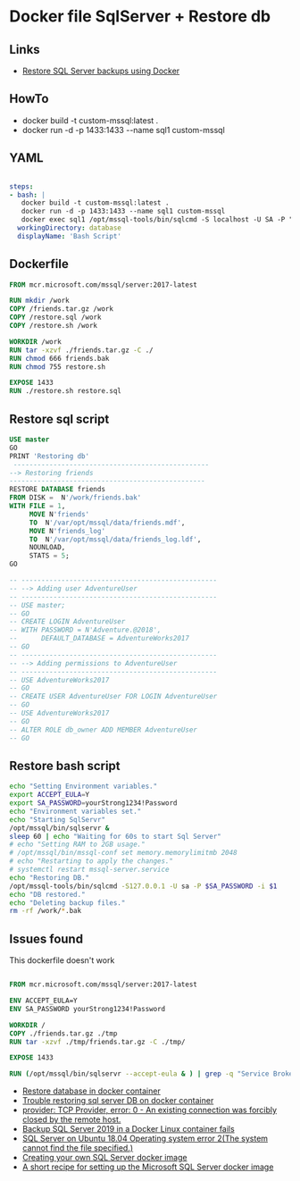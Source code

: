 # Docker file SqlServer + Restore db

## Links

 - [Restore SQL Server backups using Docker](https://helibertoarias.com/blog/sql-server/restore-sql-server-backups-using-docker/)

## HowTo

 - docker build -t custom-mssql:latest .  
 - docker run -d -p 1433:1433 --name sql1 custom-mssql   

## YAML

```yaml

steps:
- bash: |
   docker build -t custom-mssql:latest .  
   docker run -d -p 1433:1433 --name sql1 custom-mssql   
   docker exec sql1 /opt/mssql-tools/bin/sqlcmd -S localhost -U SA -P "yourStrong1234!Password" -Q "USE friends; select * from friends"
  workingDirectory: database
  displayName: 'Bash Script'

```

## Dockerfile

```dockerfile
FROM mcr.microsoft.com/mssql/server:2017-latest

RUN mkdir /work
COPY /friends.tar.gz /work
COPY /restore.sql /work
COPY /restore.sh /work

WORKDIR /work
RUN tar -xzvf ./friends.tar.gz -C ./
RUN chmod 666 friends.bak
RUN chmod 755 restore.sh

EXPOSE 1433
RUN ./restore.sh restore.sql

```

## Restore sql script

```sql
USE master
GO
PRINT 'Restoring db'
 -------------------------------------------------
--> Restoring friends 
-------------------------------------------------
RESTORE DATABASE friends
FROM DISK =  N'/work/friends.bak'
WITH FILE = 1,
     MOVE N'friends'
     TO  N'/var/opt/mssql/data/friends.mdf',
     MOVE N'friends_log'
     TO  N'/var/opt/mssql/data/friends_log.ldf',
     NOUNLOAD,
     STATS = 5;
GO

-- -------------------------------------------------
-- --> Adding user AdventureUser 
-- -------------------------------------------------
-- USE master;
-- GO
-- CREATE LOGIN AdventureUser
-- WITH PASSWORD = N'Adventure.@2018',
--      DEFAULT_DATABASE = AdventureWorks2017
-- GO
-- -------------------------------------------------
-- --> Adding permissions to AdventureUser
-- -------------------------------------------------
-- USE AdventureWorks2017
-- GO
-- CREATE USER AdventureUser FOR LOGIN AdventureUser
-- GO
-- USE AdventureWorks2017
-- GO
-- ALTER ROLE db_owner ADD MEMBER AdventureUser
-- GO
```

## Restore bash script

```bash
echo "Setting Environment variables."
export ACCEPT_EULA=Y
export SA_PASSWORD=yourStrong1234!Password
echo "Environment variables set."
echo "Starting SqlServr"
/opt/mssql/bin/sqlservr &
sleep 60 | echo "Waiting for 60s to start Sql Server"
# echo "Setting RAM to 2GB usage."
# /opt/mssql/bin/mssql-conf set memory.memorylimitmb 2048
# echo "Restarting to apply the changes."
# systemctl restart mssql-server.service
echo "Restoring DB."
/opt/mssql-tools/bin/sqlcmd -S127.0.0.1 -U sa -P $SA_PASSWORD -i $1
echo "DB restored."
echo "Deleting backup files."
rm -rf /work/*.bak
```

## Issues found

This dockerfile doesn't work

```dockerfile

FROM mcr.microsoft.com/mssql/server:2017-latest

ENV ACCEPT_EULA=Y
ENV SA_PASSWORD yourStrong1234!Password

WORKDIR /
COPY ./friends.tar.gz ./tmp
RUN tar -xzvf ./tmp/friends.tar.gz -C ./tmp/

EXPOSE 1433

RUN (/opt/mssql/bin/sqlservr --accept-eula & ) | grep -q "Service Broker manager has started" &&  /opt/mssql-tools/bin/sqlcmd -S127.0.0.1 -U SA -P "yourStrong1234!Password"  -Q "RESTORE DATABASE friends FROM DISK='/tmp/friends.bkp';"

```

 - [Restore database in docker container](https://stackoverflow.com/questions/53623048/restore-database-in-docker-container)
 - [Trouble restoring sql server DB on docker container](https://stackoverflow.com/questions/50914578/trouble-restoring-sql-server-db-on-docker-container)
 - [provider: TCP Provider, error: 0 - An existing connection was forcibly closed by the remote host.](https://github.com/microsoft/mssql-docker/issues/563)
 - [Backup SQL Server 2019 in a Docker Linux container fails](https://stackoverflow.com/questions/61028002/backup-sql-server-2019-in-a-docker-linux-container-fails)
 - [SQL Server on Ubuntu 18.04 Operating system error 2(The system cannot find the file specified.)](https://stackoverflow.com/questions/52145458/sql-server-on-ubuntu-18-04-operating-system-error-2the-system-cannot-find-the-f)
 - [Creating your own SQL Server docker image](https://www.sqlshack.com/creating-your-own-sql-server-docker-image/)
 - [A short recipe for setting up the Microsoft SQL Server docker image](https://augustl.com/blog/2019/sql_server_docker_image_recipe/)